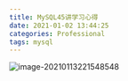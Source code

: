 ```yaml
---
title: MySQL45讲学习心得
date: 2021-01-02 13:44:25
categories: Professional
tags: mysql
---
```


![image-20210113221548548](D:\Data\GitCode\MyBlog\source\_posts\MySQL45讲学习心得\image-20210113221548548.png)
